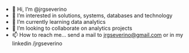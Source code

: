 - 👋 Hi, I’m @jrgseverino
- 👀 I’m interested in solutions, systems, databases and technology
- 🌱 I’m currently learning data analytics
- 💞️ I’m looking to collaborate on analytics projects
- 📫 How to reach me... send a mail to jrgseverino@gmail.com or in my linkedin /jrgseverino

<!---
jrgseverino/jrgseverino is a ✨ special ✨ repository because its `README.md` (this file) appears on your GitHub profile.
You can click the Preview link to take a look at your changes.
--->

